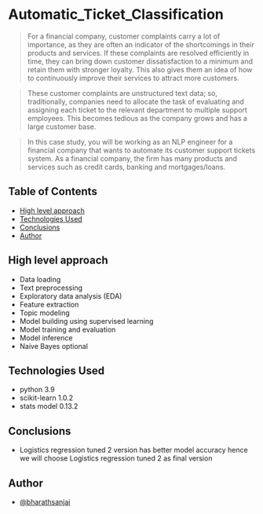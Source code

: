 # Automatic_Ticket_Classification

> For a financial company, customer complaints carry a lot of importance, as they are often an indicator of the shortcomings in their products and services. If these complaints are resolved efficiently in time, they can bring down customer dissatisfaction to a minimum and retain them with stronger loyalty. This also gives them an idea of how to continuously improve their services to attract more customers.

>These customer complaints are unstructured text data; so, traditionally, companies need to allocate the task of evaluating and assigning each ticket to the relevant department to multiple support employees. This becomes tedious as the company grows and has a large customer base.

>In this case study, you will be working as an NLP engineer for a financial company that wants to automate its customer support tickets system. As a financial company, the firm has many products and services such as credit cards, banking and mortgages/loans. 

## Table of Contents
* [High level approach](#high-level-approach)
* [Technologies Used](#technologies-used)
* [Conclusions](#conclusions)
* [Author](#author)

<!-- You can include any other section that is pertinent to your problem -->

## High level approach
- Data loading
- Text preprocessing
- Exploratory data analysis (EDA)
- Feature extraction
- Topic modeling 
- Model building using supervised learning
- Model training and evaluation
- Model inference
- Naive Bayes optional

## Technologies Used
- python 3.9
- scikit-learn 1.0.2
- stats model 0.13.2

## Conclusions
- Logistics regression tuned 2 version has better model accuracy hence we will choose Logistics regression tuned 2 as final version

## Author
- [@bharathsanjai](https://github.com/bharathsanjai)

